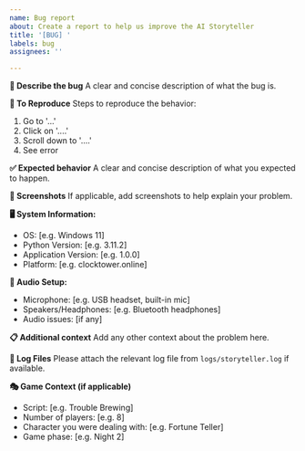 ```yaml
---
name: Bug report
about: Create a report to help us improve the AI Storyteller
title: '[BUG] '
labels: bug
assignees: ''

---
```


**🐛 Describe the bug**
A clear and concise description of what the bug is.

**🔄 To Reproduce**
Steps to reproduce the behavior:
1. Go to '...'
2. Click on '....'
3. Scroll down to '....'
4. See error

**✅ Expected behavior**
A clear and concise description of what you expected to happen.

**📸 Screenshots**
If applicable, add screenshots to help explain your problem.

**🖥️ System Information:**
 - OS: [e.g. Windows 11]
 - Python Version: [e.g. 3.11.2]
 - Application Version: [e.g. 1.0.0]
 - Platform: [e.g. clocktower.online]

**🎤 Audio Setup:**
 - Microphone: [e.g. USB headset, built-in mic]
 - Speakers/Headphones: [e.g. Bluetooth headphones]
 - Audio issues: [if any]

**📋 Additional context**
Add any other context about the problem here.

**📄 Log Files**
Please attach the relevant log file from `logs/storyteller.log` if available.

**🎭 Game Context (if applicable)**
- Script: [e.g. Trouble Brewing]
- Number of players: [e.g. 8]
- Character you were dealing with: [e.g. Fortune Teller]
- Game phase: [e.g. Night 2]